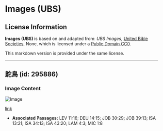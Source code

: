 # Images (UBS)

## License Information

**Images (UBS)** is based on and adapted from: _UBS Images_, [United Bible Societies](https://unitedbiblesocieties.org/), None, which is licensed under a [Public Domain CC0](https://creativecommons.org/public-domain/cc0/).

This markdown version is provided under the same license.



--------------------------------

## 鴕鳥 (id: 295886)

### Image Content

![Image](https://cdn.aquifer.bible/aquifer-content/resources/Media/WEB-0691_ostrich.jpg)

[link](https://cdn.aquifer.bible/aquifer-content/resources/Media/WEB-0691_ostrich.jpg)

* **Associated Passages:** LEV 11:16; DEU 14:15; JOB 30:29; JOB 39:13; ISA 13:21; ISA 34:13; ISA 43:20; LAM 4:3; MIC 1:8

